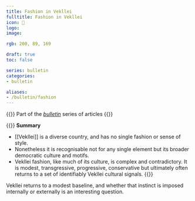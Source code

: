 ```yaml
---
title: Fashion in Vekllei
fulltitle: Fashion in Vekllei
icon: 👗
logo:
image:

rgb: 200, 89, 169

draft: true
toc: false

series: bulletin
categories:
- bulletin

aliases:
- /bulletin/fashion
---
```

{{<note series>}}
 Part of the *[bulletin](/bulletin/)* series of articles
{{</note>}}

{{<note panel>}}
**Summary**

* [[Vekllei]] is a diverse country, and has no single fashion or sense of style.
* Nonetheless it is recognisable not for any single element but its broader democratic culture and motifs.
* Vekllei fashion, like much of its culture, is complex and contradictory. It is modest, transgressive, progressive, conservative but ultimately often returns to a set of identifiably Vekllei cultural signals.
{{</note>}}

Vekllei returns to a modest baseline, and whether that instinct is imposed internally or externally is an interesting question.

